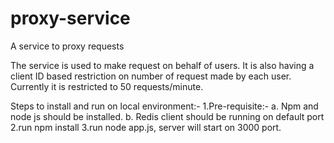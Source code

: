 # proxy-service
A service to proxy requests

The service is used to make request on behalf of users.
It is also having a client ID based restriction on number of request made by each user. Currently it is restricted to 50 requests/minute.

Steps to install and run on local environment:-
  1.Pre-requisite:-
      a. Npm and node js should be installed.
      b. Redis client should be running on default port
  2.run npm install
  3.run node app.js, server will start on 3000 port.
